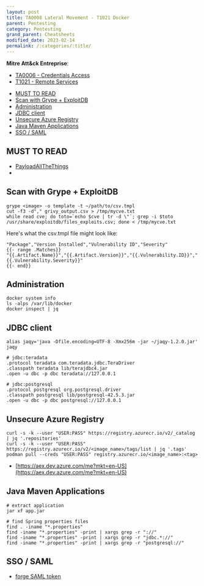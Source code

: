 ```yaml
---
layout: post
title: TA0008 Lateral Movement - T1021 Docker
parent: Pentesting
category: Pentesting
grand_parent: Cheatsheets
modified_date: 2023-02-14
permalink: /:categories/:title/
---
```


**Mitre Att&ck Entreprise**: 
* [TA0006 - Credentials Access](https://attack.mitre.org/tactics/TA0006/)
* [T1021  - Remote Services](https://attack.mitre.org/techniques/T1021/)

<!-- vscode-markdown-toc -->
* [MUST TO READ](#MUSTTOREAD)
* [Scan with Grype + ExploitDB](#ScanwithGrypeExploitDB)
* [Administration](#Administration)
* [JDBC client](#JDBCclient)
* [Unsecure Azure Registry](#UnsecureAzureRegistry)
* [Java Maven Applications](#JavaMavenApplications)
* [SSO / SAML](#SSOSAML)

<!-- vscode-markdown-toc-config
	numbering=false
	autoSave=true
	/vscode-markdown-toc-config -->
<!-- /vscode-markdown-toc -->

## <a name='MUSTTOREAD'></a>MUST TO READ

- [PayloadAllTheThings](https://swisskyrepo.github.io/PayloadsAllTheThingsWeb/Methodology%20and%20Resources/Container%20-%20Docker%20Pentest/#summary)
- [](https://infosecwriteups.com/attacking-and-securing-docker-containers-cc8c80f05b5b)
 

## <a name='ScanwithGrypeExploitDB'></a>Scan with Grype + ExploitDB

```
grype <image> -o template -t ~/path/to/csv.tmpl
cut -f3 -d"," grivy_output.csv > /tmp/mycve.txt
while read cve; do toto=`echo $cve | tr -d \"`; grep -i $toto /usr/share/exploitdb/files_exploits.csv; done < /tmp/mycve.txt
```

Here's what the csv.tmpl file might look like:
```
"Package","Version Installed","Vulnerability ID","Severity"
{{- range .Matches}}
"{{.Artifact.Name}}","{{.Artifact.Version}}","{{.Vulnerability.ID}}","{{.Vulnerability.Severity}}"
{{- end}}
```

## <a name='Administration'></a>Administration
```
docker system info
ls -alps /var/lib/docker
docker inspect | jq 
```

## <a name='JDBCclient'></a>JDBC client
```
alias jaqy='java -Dfile.encoding=UTF-8 -Xmx256m -jar ~/jaqy-1.2.0.jar'
jaqy

# jdbc:teradata
.protocol teradata com.teradata.jdbc.TeraDriver
.classpath teradata lib/terajdbc4.jar
.open -u dbc -p dbc teradata://127.0.0.1

# jdbc:postgresql
.protocol postgresql org.postgresql.driver
.classpath postgresql lib/postgresql-42.5.3.jar
.open -u dbc -p dbc postgresql://127.0.0.1
```

## <a name='UnsecureAzureRegistry'></a>Unsecure Azure Registry

```
curl -s -k --user "USER:PASS" https://registry.azurecr.io/v2/_catalog | jq '.repositories'
curl -s -k --user "USER:PASS" https://registry.azurecr.io/v2/<image_name>/tags/list | jq '.tags'
podman pull --creds "USER:PASS" registry.azurecr.io/<image_name>:<tag>
```

- [https://aex.dev.azure.com/me?mkt=en-US](https://aex.dev.azure.com/me?mkt=en-US)


## <a name='JavaMavenApplications'></a>Java Maven Applications 

```
# extract application
jar xf app.jar

# find Spring properties files
find . -iname "*.properties"
find -iname "*.properties" -print | xargs grep -r "://"
find -iname "*.properties" -print | xargs grep -r "jdbc.*://"
find -iname "*.properties" -print | xargs grep -r "postgresql://"
```

## <a name='SSOSAML'></a>SSO / SAML

- [forge SAML token](https://attack.mitre.org/techniques/T1606/002/)